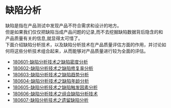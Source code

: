 
# 缺陷分析
缺陷是指在产品测试中发现产品不符合需求和设计的地方。   
但是如果我们仅仅把缺陷当成产品问题的记录,而不去挖掘缺陷数据背后隐含的和产品质量有关的信息,就显得太可惜了。   
下面介绍缺陷分析技术，以及缺陷分析技术在产品质量评估方面的作用，并讨论如何将这些分析技术组合起来，从而能够对产品质量进行较为全面的评估。
- [180601-缺陷分析技术之缺陷密度分析](books/缺陷密度分析.md)
- [180602-缺陷分析技术之缺陷修复率分析](books/缺陷修复率分析.md)
- [180603-缺陷分析技术之缺陷趋势分析](books/缺陷趋势分析.md)
- [180604-缺陷分析技术之缺陷年龄分析](books/缺陷年龄分析.md)
- [180605-缺陷分析技术之缺陷触发因素分析](books/缺陷触发因素分析.md)
- [180606-缺陷分析技术之组合缺陷分析技术](books/组合缺陷分析技术.md)
- [180607-缺陷分析技术之遗留缺陷分析](books/遗留缺陷分析.md)
